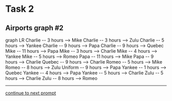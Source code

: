 # Task 2
## Airports graph #2

<div></div>
<div class="mermaid-access">
graph LR
  Charlie -- 3 hours --> Mike
  Charlie -- 3 hours --> Zulu
  Charlie -- 5 hours --> Yankee
  Charlie -- 9 hours --> Papa
  Charlie -- 9 hours --> Quebec
  Mike -- 11 hours --> Papa
  Mike -- 3 hours --> Charlie
  Mike -- 4 hours --> Yankee
  Mike -- 5 hours --> Romeo
  Papa -- 11 hours --> Mike
  Papa -- 9 hours --> Charlie
  Quebec -- 9 hours --> Charlie
  Romeo -- 5 hours --> Mike
  Romeo -- 8 hours --> Zulu
  Uniform -- 9 hours --> Papa
  Yankee -- 1 hours --> Quebec
  Yankee -- 4 hours --> Papa
  Yankee -- 5 hours --> Charlie
  Zulu -- 5 hours --> Charlie
  Zulu -- 8 hours --> Romeo
</div>

---

[continue to next prompt](./task3prompt.html)

<!-- Required scripts for MermaidAccess -->
<script src="https://combinatronics.com/mermaid-js/mermaid/release/8.8.4/dist/mermaid.min.js"></script>
<script src="mermaid-access-elm.js"></script>
<script src="mermaid-access.js"></script>
<script>
mermaidAccess.go(mermaidAccess.textMode, mermaidAccess.displayAccessibleOnly)
</script>
    